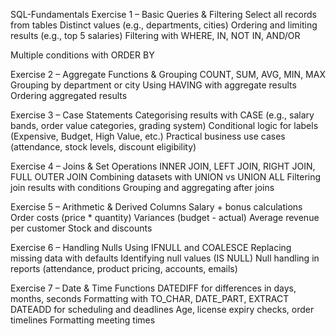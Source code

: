  SQL-Fundamentals
 Exercise 1 – Basic Queries & Filtering
Select all records from tables
Distinct values (e.g., departments, cities)
Ordering and limiting results (e.g., top 5 salaries)
Filtering with WHERE, IN, NOT IN, AND/OR

Multiple conditions with ORDER BY

Exercise 2 – Aggregate Functions & Grouping
COUNT, SUM, AVG, MIN, MAX
Grouping by department or city
Using HAVING with aggregate results
Ordering aggregated results

Exercise 3 – Case Statements
Categorising results with CASE (e.g., salary bands, order value categories, grading system)
Conditional logic for labels (Expensive, Budget, High Value, etc.)
Practical business use cases (attendance, stock levels, discount eligibility)

Exercise 4 – Joins & Set Operations
INNER JOIN, LEFT JOIN, RIGHT JOIN, FULL OUTER JOIN
Combining datasets with UNION vs UNION ALL
Filtering join results with conditions
Grouping and aggregating after joins

Exercise 5 – Arithmetic & Derived Columns
Salary + bonus calculations
Order costs (price * quantity)
Variances (budget - actual)
Average revenue per customer
Stock and discounts

Exercise 6 – Handling Nulls
Using IFNULL and COALESCE
Replacing missing data with defaults
Identifying null values (IS NULL)
Null handling in reports (attendance, product pricing, accounts, emails)

Exercise 7 – Date & Time Functions
DATEDIFF for differences in days, months, seconds
Formatting with TO_CHAR, DATE_PART, EXTRACT
DATEADD for scheduling and deadlines
Age, license expiry checks, order timelines
Formatting meeting times
